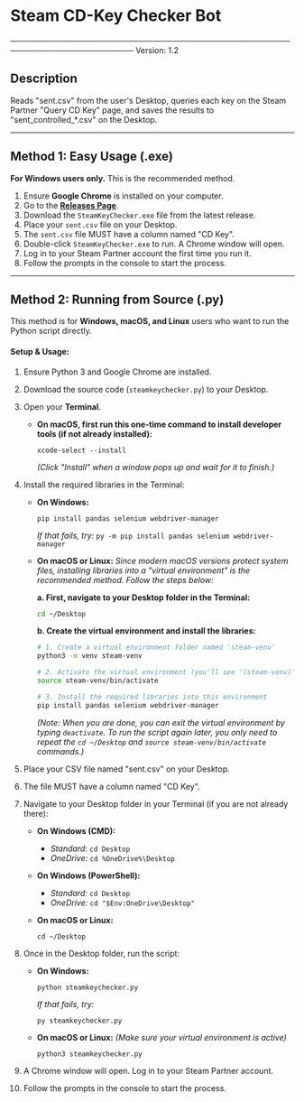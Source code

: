# Steam CD-Key Checker Bot
────────────────────────────────────────────────────────────────────────
Version: 1.2

## Description

Reads "sent.csv" from the user's Desktop, queries each key on the 
Steam Partner "Query CD Key" page, and saves the results to 
"sent_controlled_*.csv" on the Desktop.

---

## Method 1: Easy Usage (.exe)

**For Windows users only.** This is the recommended method.

1.  Ensure **Google Chrome** is installed on your computer.
2.  Go to the **[Releases Page](https://github.com/kleanins/steamkeychecker/releases)**.
3.  Download the `SteamKeyChecker.exe` file from the latest release.
4.  Place your `sent.csv` file on your Desktop.
5.  The `sent.csv` file MUST have a column named "CD Key".
6.  Double-click `SteamKeyChecker.exe` to run. A Chrome window will open.
7.  Log in to your Steam Partner account the first time you run it.
8.  Follow the prompts in the console to start the process.

---

## Method 2: Running from Source (.py)

This method is for **Windows, macOS, and Linux** users who want to run the Python script directly.

#### Setup & Usage:

1.  Ensure Python 3 and Google Chrome are installed.
2.  Download the source code (`steamkeychecker.py`) to your Desktop.
3.  Open your **Terminal**.
    
    *   **On macOS, first run this one-time command to install developer tools (if not already installed):**
        ```
        xcode-select --install
        ```
        *(Click "Install" when a window pops up and wait for it to finish.)*

4.  Install the required libraries in the Terminal:
    
    *   **On Windows:**
        ```
        pip install pandas selenium webdriver-manager
        ```
        *If that fails, try:* `py -m pip install pandas selenium webdriver-manager`

    *   **On macOS or Linux:**
        *Since modern macOS versions protect system files, installing libraries into a "virtual environment" is the recommended method. Follow the steps below:*

        **a. First, navigate to your Desktop folder in the Terminal:**
        ```sh
        cd ~/Desktop
        ```

        **b. Create the virtual environment and install the libraries:**
        ```sh
        # 1. Create a virtual environment folder named 'steam-venv'
        python3 -m venv steam-venv

        # 2. Activate the virtual environment (you'll see '(steam-venv)' at the start of your prompt)
        source steam-venv/bin/activate

        # 3. Install the required libraries into this environment
        pip install pandas selenium webdriver-manager
        ```
        *(Note: When you are done, you can exit the virtual environment by typing `deactivate`. To run the script again later, you only need to repeat the `cd ~/Desktop` and `source steam-venv/bin/activate` commands.)*


5.  Place your CSV file named "sent.csv" on your Desktop.
6.  The file MUST have a column named "CD Key".
7.  Navigate to your Desktop folder in your Terminal (if you are not already there):

    *   **On Windows (CMD):**
        *   *Standard:* `cd Desktop`
        *   *OneDrive:* `cd %OneDrive%\Desktop`

    *   **On Windows (PowerShell):**
        *   *Standard:* `cd Desktop`
        *   *OneDrive:* `cd "$Env:OneDrive\Desktop"`

    *   **On macOS or Linux:**
        ```
        cd ~/Desktop
        ```
8.  Once in the Desktop folder, run the script:

    *   **On Windows:**
        ```
        python steamkeychecker.py
        ```
        *If that fails, try:*
        ```
        py steamkeychecker.py
        ```

    *   **On macOS or Linux:**
        *(Make sure your virtual environment is active)*
        ```
        python3 steamkeychecker.py
        ```
9.  A Chrome window will open. Log in to your Steam Partner account.
10. Follow the prompts in the console to start the process.
